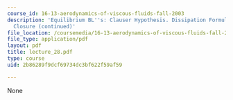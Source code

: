 ```yaml
---
course_id: 16-13-aerodynamics-of-viscous-fluids-fall-2003
description: 'Equilibrium BL''s: Clauser Hypothesis. Dissipation Formulas and Integral
  Closure (continued)'
file_location: /coursemedia/16-13-aerodynamics-of-viscous-fluids-fall-2003/2b86289f9dcf69734dc3bf622f59af59_lecture_28.pdf
file_type: application/pdf
layout: pdf
title: lecture_28.pdf
type: course
uid: 2b86289f9dcf69734dc3bf622f59af59

---
```

None